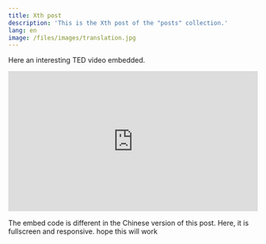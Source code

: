```yaml
---
title: Xth post
description: 'This is the Xth post of the "posts" collection.'
lang: en
image: /files/images/translation.jpg
---
```


Here an interesting TED video embedded.

<div style="left: 0; width: 100%; height: 0; position: relative; padding-bottom: 56.2493%;"><iframe src="https://www.youtube.com/embed/BCvQw3gKJOU?rel=0&amp;showinfo=0" style="border: 0; top: 0; left: 0; width: 100%; height: 100%; position: absolute;" allowfullscreen scrolling="no"></iframe></div>

The embed code is different in the Chinese version of this post. Here, it is fullscreen and responsive.
hope this will work
